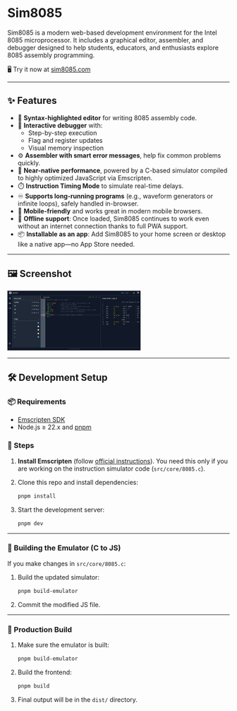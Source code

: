 # Sim8085

Sim8085 is a modern web-based development environment for the Intel 8085 microprocessor. It includes a graphical editor, assembler, and debugger designed to help students, educators, and enthusiasts explore 8085 assembly programming.

🖥️ Try it now at [sim8085.com](https://www.sim8085.com)

---

## ✨ Features

- 📝 **Syntax-highlighted editor** for writing 8085 assembly code.
- 🐞 **Interactive debugger** with:
    - Step-by-step execution
    - Flag and register updates
    - Visual memory inspection
- ⚙️ **Assembler with smart error messages**, help fix common problems quickly.
- 🚄 **Near-native performance**, powered by a C-based simulator compiled to highly optimized JavaScript via Emscripten.
- ⏱️ **Instruction Timing Mode** to simulate real-time delays.
- ♾️ **Supports long-running programs** (e.g., waveform generators or infinite loops), safely handled in-browser.
- 📱 **Mobile-friendly** and works great in modern mobile browsers.
- 💾 **Offline support**: Once loaded, Sim8085 continues to work even without an internet connection thanks to full PWA support.
- 📦 **Installable as an app**: Add Sim8085 to your home screen or desktop like a native app—no App Store needed.

---

## 🖼️ Screenshot

<img src="public/images/screen.png" width="60%" alt="Sim8085 Screenshot" />

---

## 🛠️ Development Setup

### 📦 Requirements

- [Emscripten SDK](https://emscripten.org/docs/getting_started/downloads.html)
- Node.js ≥ 22.x and [pnpm](https://pnpm.io)

### 🚧 Steps

1. **Install Emscripten** (follow [official instructions](https://emscripten.org/docs/getting_started/downloads.html)). You need this only if you are working on the instruction simulator code (`src/core/8085.c`).
2. Clone this repo and install dependencies:

    ```bash
    pnpm install
    ```

3. Start the development server:

    ```bash
    pnpm dev
    ```

---

### 🔧 Building the Emulator (C to JS)

If you make changes in `src/core/8085.c`:

1. Build the updated simulator:

    ```bash
    pnpm build-emulator
    ```

2. Commit the modified JS file.

---

### 🚀 Production Build

1. Make sure the emulator is built:

    ```bash
    pnpm build-emulator
    ```

2. Build the frontend:

    ```bash
    pnpm build
    ```

3. Final output will be in the `dist/` directory.
